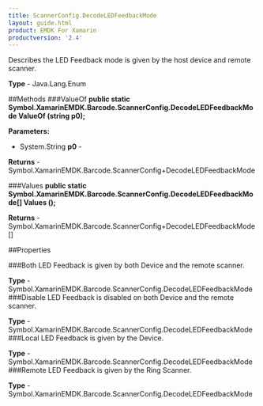 ```yaml
---
title: ScannerConfig.DecodeLEDFeedbackMode
layout: guide.html 
product: EMDK For Xamarin 
productversion: '2.4' 
---
```

Describes the LED Feedback mode is given by the host device and remote scanner.

**Type** - Java.Lang.Enum

##Methods
###ValueOf
**public static Symbol.XamarinEMDK.Barcode.ScannerConfig.DecodeLEDFeedbackMode ValueOf (string p0);**


        

**Parameters:** 

* System.String **p0** - 
        

**Returns** - Symbol.XamarinEMDK.Barcode.ScannerConfig+DecodeLEDFeedbackMode

###Values
**public static Symbol.XamarinEMDK.Barcode.ScannerConfig.DecodeLEDFeedbackMode[] Values ();**


        


**Returns** - Symbol.XamarinEMDK.Barcode.ScannerConfig+DecodeLEDFeedbackMode[]

##Properties

###Both
LED Feedback is given by both Device and the remote scanner.

**Type** - Symbol.XamarinEMDK.Barcode.ScannerConfig.DecodeLEDFeedbackMode
###Disable
LED Feedback is disabled on both Device and the remote scanner.

**Type** - Symbol.XamarinEMDK.Barcode.ScannerConfig.DecodeLEDFeedbackMode
###Local
LED Feedback is given by the Device.

**Type** - Symbol.XamarinEMDK.Barcode.ScannerConfig.DecodeLEDFeedbackMode
###Remote
LED Feedback is given by the Ring Scanner.

**Type** - Symbol.XamarinEMDK.Barcode.ScannerConfig.DecodeLEDFeedbackMode


